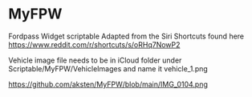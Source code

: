 # MyFPW
Fordpass Widget scriptable
Adapted from the Siri Shortcuts found here https://www.reddit.com/r/shortcuts/s/oRHq7NowP2

Vehicle image file needs to be in iCloud folder under Scriptable/MyFPW/VehicleImages and name it vehicle_1.png

https://github.com/aksten/MyFPW/blob/main/IMG_0104.png
